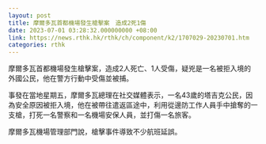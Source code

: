 ```yaml
---
layout: post
title: 摩爾多瓦首都機場發生槍擊案　造成2死1傷
date: 2023-07-01 03:28:32.000000000 +08:00
link: https://news.rthk.hk/rthk/ch/component/k2/1707029-20230701.htm
categories: rthk
---
```


摩爾多瓦首都機場發生槍擊案，造成2人死亡、1人受傷，疑兇是一名被拒入境的外國公民，他在警方行動中受傷並被捕。

事發在當地星期五，摩爾多瓦總理在社交媒體表示，一名43歲的塔吉克公民，因為安全原因被拒入境，他在被帶往遣返區途中，利用從邊防工作人員手中搶奪的一支槍，打死一名警察和一名機場安保人員，並打傷一名旅客。

摩爾多瓦機場管理部門說，槍擊事件導致不少航班延誤。
